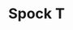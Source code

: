 ---
title: Spock T
image_primary: img/SPOCK_T_Cromo_cable-negro_Mesa.jpg
description: "Spock%20has%20an%20aspect%20of%20great%20lightness%2C%20designed%20and%20produced%20using%20a%20language%20of%20simple%2C%20easy%2C%20and%20close%20design.%20A%20clear%20example%20of%20the%20motto%20%22Less%20is%20more%22.%20The%20Spock%20family%20are%20reading%20lamps%20that%20provide%20us%20with%20direct%20and%20concentrated%20light%20with%20its%204%20LEDs.%20The%20structure%20of%20the%20screen%20is%20adjustable%20and%20in%20the%20case%20of%20table%20or%20standing%20head%20lamps%2C%20it%20has%20a%20circular%20rotation%20of%20360%20%B0%20and%20the%20maximum%20inclination%20of%20the%20mast%20is%2025%B0.%0A%0A"
designer: Christophe Mathieu
image_thumb: img/SPOCK_Aplique.jpg
href: https://www.bover.es/en/lamp/spock-t/
tags: 
  - bover
  - Indoor
  - Table
  - Wall
  - indoor-lamps
category: indoor-lamps
subtitle: 
manufacturer: Bover
slug: /manufacturers/bover/indoor-lamps/christophe-mathieu-spock-t
---